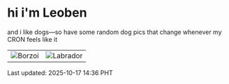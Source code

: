 # hi i'm Leoben

and i like dogs—so have some random dog pics that change whenever my CRON feels like it

|  |  |
|--------|----------|
| ![Borzoi](https://random-dog-vercel.vercel.app/api/random-borzoi?v=1760682982) | ![Labrador](https://random-dog-vercel.vercel.app/api/random-labrador?v=1760682982) |

Last updated: 2025-10-17 14:36 PHT

